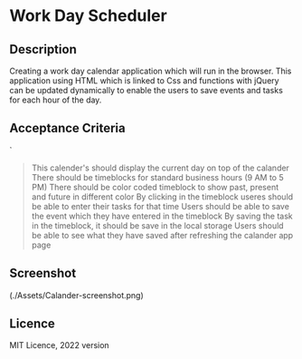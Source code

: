 # Work Day Scheduler

## Description

Creating a work day calendar application which will run in the browser. This application using HTML which is linked to Css and functions with jQuery can be updated dynamically to enable the users to save events and tasks for each hour of the day.


## Acceptance Criteria

`
> This calender's should display the current day on top of the calander
> There should be timeblocks for standard business hours (9 AM to 5 PM)
> There should be color coded timeblock to show past, present and future in different color
> By clicking in the timeblock useres should be able to enter their tasks for that time
> Users should be able to save the event which they have entered in the timeblock
> By saving the task in the timeblock, it should be save in the local storage
> Users should be able to see what they have saved after refreshing the calander app page


## Screenshot
(./Assets/Calander-screenshot.png)

## Licence
MIT Licence, 2022 version
